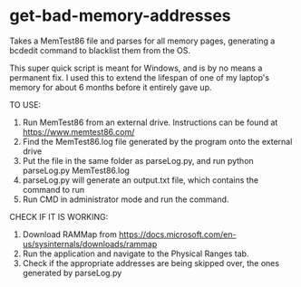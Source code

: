 # get-bad-memory-addresses
Takes a MemTest86 file and parses for all memory pages, generating a bcdedit command to blacklist them from the OS.

This super quick script is meant for Windows, and is by no means a permanent fix. I used this to extend the lifespan of one of my laptop's memory for about 6 months before it entirely gave up.

TO USE:
1. Run MemTest86 from an external drive. Instructions can be found at https://www.memtest86.com/
2. Find the MemTest86.log file generated by the program onto the external drive
3. Put the file in the same folder as parseLog.py, and run python parseLog.py MemTest86.log
4. parseLog.py will generate an output.txt file, which contains the command to run
5. Run CMD in administrator mode and run the command.

CHECK IF IT IS WORKING:
1. Download RAMMap from https://docs.microsoft.com/en-us/sysinternals/downloads/rammap
2. Run the application and navigate to the Physical Ranges tab.
3. Check if the appropriate addresses are being skipped over, the ones generated by parseLog.py
